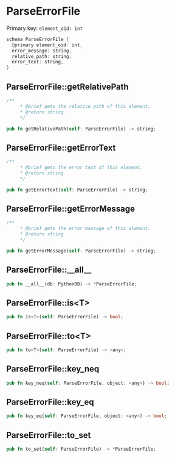 # ParseErrorFile

Primary key: `element_oid: int`

```rust
schema ParseErrorFile {
  @primary element_oid: int,
  error_message: string,
  relative_path: string,
  error_text: string,
}
```
## ParseErrorFile::getRelativePath

```rust
/**
     * @brief gets the relative path of this element.
     * @return string
     */
```
```rust
pub fn getRelativePath(self: ParseErrorFile) -> string;
```
## ParseErrorFile::getErrorText

```rust
/**
     * @brief gets the error text of this element.
     * @return string
     */
```
```rust
pub fn getErrorText(self: ParseErrorFile) -> string;
```
## ParseErrorFile::getErrorMessage

```rust
/**
     * @brief gets the error message of this element.
     * @return string
     */
```
```rust
pub fn getErrorMessage(self: ParseErrorFile) -> string;
```
## ParseErrorFile::\_\_all\_\_

```rust
pub fn __all__(db: PythonDB) -> *ParseErrorFile;
```
## ParseErrorFile::is\<T\>

```rust
pub fn is<T>(self: ParseErrorFile) -> bool;
```
## ParseErrorFile::to\<T\>

```rust
pub fn to<T>(self: ParseErrorFile) -> <any>;
```
## ParseErrorFile::key\_neq

```rust
pub fn key_neq(self: ParseErrorFile, object: <any>) -> bool;
```
## ParseErrorFile::key\_eq

```rust
pub fn key_eq(self: ParseErrorFile, object: <any>) -> bool;
```
## ParseErrorFile::to\_set

```rust
pub fn to_set(self: ParseErrorFile) -> *ParseErrorFile;
```
